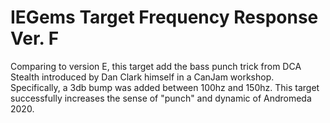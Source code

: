 # IEGems Target Frequency Response Ver. F

Comparing to version E, this target add the bass punch trick from DCA Stealth introduced by Dan Clark himself in a CanJam workshop. Specifically, a 3db bump was added between 100hz and 150hz. This target successfully increases the sense of "punch" and dynamic of Andromeda 2020.